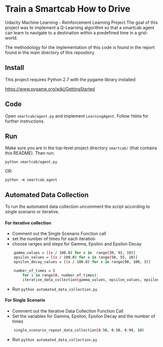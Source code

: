 # Train a Smartcab How to Drive

Udacity Machine Learning - Reinforcement Learning Project
The goal of this project was to implement a Q-Learning algorithm so that a smartcab agent can learn to navigate to a destination within a predefined time in a grid-world.

The methodology for the implementation of this code is found in the report found in the main directory of this repository.  

## Install

This project requires Python 2.7 with the pygame library installed:

https://www.pygame.org/wiki/GettingStarted

## Code

Open `smartcab/agent.py` and implement `LearningAgent`. Follow `TODO`s for further instructions.

## Run

Make sure you are in the top-level project directory `smartcab/` (that contains this README). Then run:

```python smartcab/agent.py```

OR:

```python -m smartcab.agent```

## Automated Data Collection

To run the automated data collection uncomment the script according to single scenario or iterative.

#### For iterative collection
- Comment out the Single Scenario Function call
- set the number of times for each iteration
- choose ranges and steps for Gamma, Epsilon and Epsilon Decay

```sh
    gamma_values = [(x / 100.0) for x in  range(30, 91, 10)]
    epsilon_values = [(x / 100.0) for x in range(50, 55, 10)]
    epsilon_decay_values = [(x / 100.0) for x in range(90, 100, 3)]

    number_of_times = 5
        for i in range(0, number_of_times):
        iterative_data_collection(gamma_values, epsilon_values, epsilon_decay_values, str(i))
```

- Run ```python automated_data_collection.py```

#### For Single Scenario
- Comment out the Iterative Data Collection Function Call
- Set the variables for Gamma, Epsilon, Epsilon Decay and the number of times

```sh
    single_scenario_repeat_data_collection(0.50, 0.50, 0.99, 10)
```

- Run ```python automated_data_collection.py```
